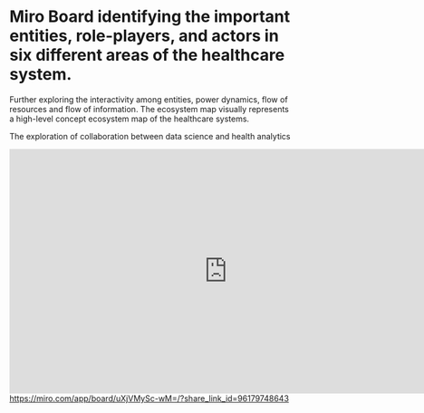 # Miro Board identifying the important entities, role-players, and actors in six different areas of the healthcare system. 

Further exploring the interactivity among entities, power dynamics, flow of resources and flow of information. The ecosystem map visually represents a high-level concept ecosystem map of the healthcare systems. 

The exploration of collaboration between data science and health analytics 

[<iframe width="768" height="432" src="https://miro.com/app/embed/uXjVMySc-wM=/?pres=1&frameId=3458764560470776709&embedId=102834882442" frameborder="0" scrolling="no" allow="fullscreen; clipboard-read; clipboard-write" allowfullscreen></iframe>](https://miro.com/app/board/uXjVMySc-wM=/?share_link_id=96179748643)https://miro.com/app/board/uXjVMySc-wM=/?share_link_id=96179748643
